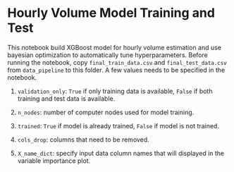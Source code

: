 # Hourly Volume Model Training and Test

This notebook build XGBoost model for hourly volume estimation and use bayesian optimization to automatically tune hyperparameters. Before running the notebook, copy `final_train_data.csv` and `final_test_data.csv` from `data_pipeline` to this folder. A few values needs to be specified in the notebook.

1. `validation_only`: `True` if only training data is available, `False` if both training and test data is available. 

1. `n_nodes`: number of computer nodes used for model training. 

1. `trained`: `True` if model is already trained, `False` if model is not trained.

1. `cols_drop`: columns that need to be removed. 

1. `X_name_dict`: specify input data column names that will displayed in the variable importance plot. 